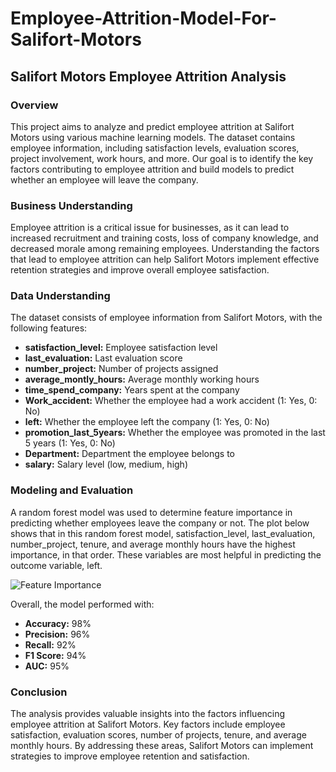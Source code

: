 # Employee-Attrition-Model-For-Salifort-Motors

## Salifort Motors Employee Attrition Analysis

### Overview
This project aims to analyze and predict employee attrition at Salifort Motors using various machine learning models. The dataset contains employee information, including satisfaction levels, evaluation scores, project involvement, work hours, and more. Our goal is to identify the key factors contributing to employee attrition and build models to predict whether an employee will leave the company.

### Business Understanding
Employee attrition is a critical issue for businesses, as it can lead to increased recruitment and training costs, loss of company knowledge, and decreased morale among remaining employees. Understanding the factors that lead to employee attrition can help Salifort Motors implement effective retention strategies and improve overall employee satisfaction.

### Data Understanding
The dataset consists of employee information from Salifort Motors, with the following features:
- **satisfaction_level:** Employee satisfaction level
- **last_evaluation:** Last evaluation score
- **number_project:** Number of projects assigned
- **average_montly_hours:** Average monthly working hours
- **time_spend_company:** Years spent at the company
- **Work_accident:** Whether the employee had a work accident (1: Yes, 0: No)
- **left:** Whether the employee left the company (1: Yes, 0: No)
- **promotion_last_5years:** Whether the employee was promoted in the last 5 years (1: Yes, 0: No)
- **Department:** Department the employee belongs to
- **salary:** Salary level (low, medium, high)

### Modeling and Evaluation
A random forest model was used to determine feature importance in predicting whether employees leave the company or not. The plot below shows that in this random forest model, satisfaction_level, last_evaluation, number_project, tenure, and average monthly hours have the highest importance, in that order. These variables are most helpful in predicting the outcome variable, left.

![Feature Importance](https://github.com/user-attachments/assets/593a1bf3-5816-4a49-bdea-3b218188447c)

Overall, the model performed with:
- **Accuracy:** 98%
- **Precision:** 96%
- **Recall:** 92%
- **F1 Score:** 94%
- **AUC:** 95%

### Conclusion
The analysis provides valuable insights into the factors influencing employee attrition at Salifort Motors. Key factors include employee satisfaction, evaluation scores, number of projects, tenure, and average monthly hours. By addressing these areas, Salifort Motors can implement strategies to improve employee retention and satisfaction.
